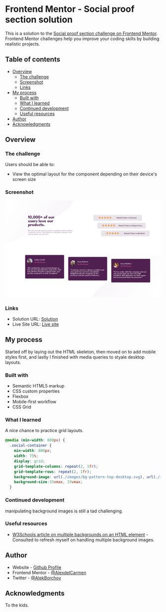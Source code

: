 # Frontend Mentor - Social proof section solution

This is a solution to the [Social proof section challenge on Frontend Mentor](https://www.frontendmentor.io/challenges/social-proof-section-6e0qTv_bA). Frontend Mentor challenges help you improve your coding skills by building realistic projects. 

## Table of contents

- [Overview](#overview)
  - [The challenge](#the-challenge)
  - [Screenshot](#screenshot)
  - [Links](#links)
- [My process](#my-process)
  - [Built with](#built-with)
  - [What I learned](#what-i-learned)
  - [Continued development](#continued-development)
  - [Useful resources](#useful-resources)
- [Author](#author)
- [Acknowledgments](#acknowledgments)


## Overview

### The challenge

Users should be able to:

- View the optimal layout for the component depending on their device's screen size



### Screenshot

![](./images/screenshot.png)



### Links

- Solution URL: [Solution](https://github.com/AlexdelCarmen/social-proof)
- Live Site URL: [Live site](https://alexdelcarmen.github.io/social-proof/)

## My process

Started off by laying out the HTML skeleton, then moved on to add mobile styles first, and lastly I finished with media queries to styale desktop layouts. 

### Built with

- Semantic HTML5 markup
- CSS custom properties
- Flexbox
- Mobile-first workflow
- CSS Grid

### What I learned

A nice chance to practice grid layouts. 


```css
@media (min-width: 800px) {
  .social-container {
    min-width: 800px;
    width: 75%;
    display: grid;
    grid-template-columns: repeat(2, 1fr);
    grid-template-rows: repeat(2, 1fr);
    background-image: url(./images/bg-pattern-top-desktop.svg), url(./images/bg-pattern-bottom-desktop.svg);
    background-size:33vmax, 33vmax;
  }
```


### Continued development

manipulating background images is still a tad challenging. 
### Useful resources

- [W3Schools article on multiple backgrounds on an HTML element](https://www.w3schools.com/css/css3_backgrounds.asp) - Consulted to refresh myself on handling multiple background images.


## Author

- Website - [Github Profile](https://github.com/AlexdelCarmen)
- Frontend Mentor - [@AlexdelCarmen](https://www.frontendmentor.io/profile/AlexdelCarmen)
- Twitter - [@AlekBorchov](https://twitter.com/AlekBorchov)

## Acknowledgments

To the kids.  
